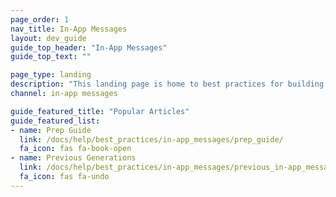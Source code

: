 ```yaml
---
page_order: 1
nav_title: In-App Messages
layout: dev_guide
guide_top_header: "In-App Messages"
guide_top_text: ""

page_type: landing
description: "This landing page is home to best practices for building and sending in-app messages."
channel: in-app messages

guide_featured_title: "Popular Articles"
guide_featured_list:
- name: Prep Guide
  link: /docs/help/best_practices/in-app_messages/prep_guide/
  fa_icon: fas fa-book-open
- name: Previous Generations
  link: /docs/help/best_practices/in-app_messages/previous_in-app_message_generations/
  fa_icon: fas fa-undo
---
```

